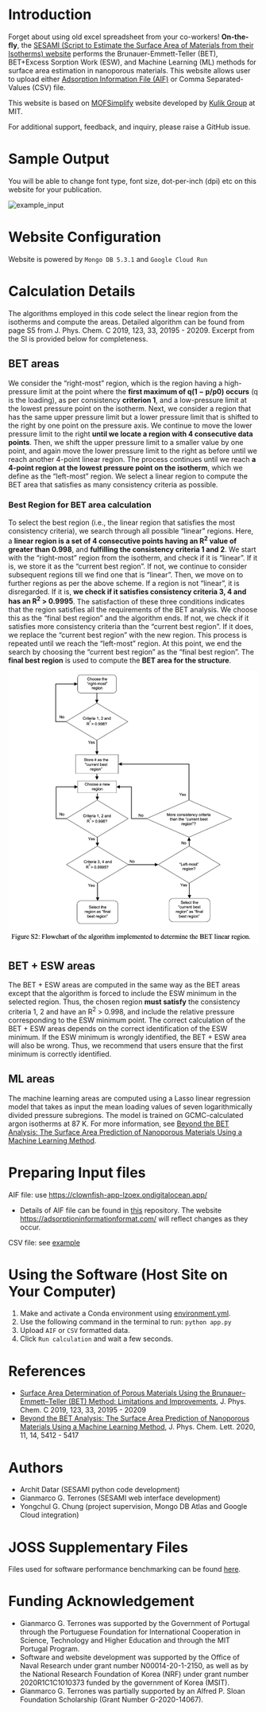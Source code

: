 # Introduction
Forget about using old excel spreadsheet from your co-workers! **On-the-fly**, the [SESAMI (Script to Estimate the Surface Area of Materials from their Isotherms) website](https://sesami-web.org/) performs the Brunauer-Emmett-Teller (BET), BET+Excess Sorption Work (ESW), and Machine Learning (ML) methods for surface area
estimation in nanoporous materials. This website allows user to upload either [Adsorption Information File (AIF)](https://pubs.acs.org/doi/10.1021/acs.langmuir.1c00122) or Comma Separated-Values (CSV) file. 

This website is based on [MOFSimplify](https://github.com/hjkgrp/MOFSimplify) website developed by [Kulik Group](http://hjkgrp.mit.edu/) at MIT.

For additional support, feedback, and inquiry, please raise a GitHub issue.

# Sample Output
You will be able to change font type, font size, dot-per-inch (dpi) etc on this website for your publication.

![example_input](/images/sesami-output.png)

# Website Configuration
Website is powered by `Mongo DB 5.3.1` and `Google Cloud Run`

# Calculation Details
The algorithms employed in this code select the linear region from the isotherms and compute the areas. Detailed algorithm can be found from page S5 from J. Phys. Chem. C 2019, 123, 33, 20195 - 20209. Excerpt from the SI is provided below for completeness.

## BET areas
We consider the “right-most” region, which is the region having a high-pressure limit at the point where the **first maximum of q(1 − p/p0) occurs** (q is the loading), as per consistency **criterion 1**, and a low-pressure limit at the lowest pressure point on the isotherm. Next, we consider a region that has the same upper pressure limit but a lower pressure limit that is shifted to the right by one point on the pressure axis. We continue to move the lower pressure limit to the right **until we locate a region with 4 consecutive data points**. Then, we shift the upper pressure limit to a smaller value by one point, and again move the lower pressure limit to the right as before until we reach another 4-point linear region. The process continues until we reach **a 4-point region at the lowest pressure point on the isotherm**, which we define as the “left-most” region. We select a linear region to compute the BET area that satisfies as many consistency criteria as possible. 

### Best Region for BET area calculation
To select the best region (i.e., the linear region that satisfies the most consistency criteria), we search through all possible “linear” regions.
Here, a **linear region is a set of 4 consecutive points having an R<sup>2</sup> value of greater than 0.998**, and **fulfilling the consistency criteria 1 and 2**. We start with the “right-most” region from the isotherm, and check if it is “linear”. If it is, we store it as the “current best region”. If not, we continue to consider subsequent regions till we find one that is “linear”. Then, we move on to further regions as per the above scheme. If a region is not “linear”, it is disregarded. If it is, **we check if it satisfies consistency criteria 3, 4 and has an R<sup>2</sup> > 0.9995**. The satisfaction of these three conditions indicates that the region satisfies all the requirements of the BET analysis. We choose this as the “final best region” and the algorithm ends. If not, we check if it satisfies more consistency criteria than the “current best region”. If it does, we replace the “current best region” with the new region. This process is repeated until we reach the “left-most” region. At this point, we end the search by choosing the “current best region” as the “final best region”. The **final best region** is used to compute the **BET area for the structure**. 

![The SESAMI 1 algorithm](images/SESAMI_1_algorithm.png)

<!-- ## ESW areas
The ESW area is computed from the loading at the first minima on the ESW plot.

We compute the slope at each point and identify the point where the slope changes sign from negative to positive to obtain the ESW minima. The slope at each point is the slope of a line fitted through 7 points; 3 before and 3 after the selected point. Even though using 7 points to compute the slopes in the SESAMI 1 study yielded satisfactory results, we still highly recommend that users visually inspect the choice of the first local minimum to ensure that it is reasonable. -->

## BET + ESW areas
The BET + ESW areas are computed in the same way as the BET areas except that the algorithm is forced to include the ESW minimum in the selected region. Thus, the chosen region **must satisfy** the consistency criteria 1, 2 and have an R<sup>2</sup> > 0.998, and include the relative pressure corresponding to the ESW minimum point. The correct calculation of the BET + ESW areas depends on the correct identification of the ESW minimum. If the ESW minimum is wrongly identified, the BET + ESW area will also be wrong. Thus, we recommend that users ensure that the first minimum is correctly identified. 

## ML areas
The machine learning areas are computed using a Lasso linear regression model that takes as input the mean loading values of seven logarithmically divided pressure subregions. The model is trained on GCMC-calculated argon isotherms at 87 K. For more information, see [Beyond the BET Analysis: The Surface Area Prediction of Nanoporous Materials Using a Machine Learning Method](https://pubs.acs.org/doi/abs/10.1021/acs.jpclett.0c01518).

# Preparing Input files
AIF file: use https://clownfish-app-lzoex.ondigitalocean.app/
- Details of AIF file can be found in [this](https://github.com/AIF-development-team/adsorptioninformationformat) repository. The website https://adsorptioninformationformat.com/ will reflect changes as they occur.

CSV file: see [example](/example_input/example_loading_data.csv)
# Using the Software (Host Site on Your Computer)
1. Make and activate a Conda environment using [environment.yml](environment.yml). 
2. Use the following command in the terminal to run:
`python app.py`
3. Upload `AIF` or `CSV` formatted data.
4. Click `Run calculation` and wait a few seconds.

# References
- [Surface Area Determination of Porous Materials Using the Brunauer–Emmett–Teller (BET) Method: Limitations and Improvements](https://pubs.acs.org/doi/abs/10.1021/acs.jpcc.9b02116),
J. Phys. Chem. C 2019, 123, 33, 20195 - 20209
- [Beyond the BET Analysis: The Surface Area Prediction of Nanoporous Materials Using a Machine Learning Method](https://pubs.acs.org/doi/abs/10.1021/acs.jpclett.0c01518),
J. Phys. Chem. Lett. 2020, 11, 14, 5412 - 5417

# Authors
- Archit Datar (SESAMI python code development)
- Gianmarco G. Terrones (SESAMI web interface development)
- Yongchul G. Chung (project supervision, Mongo DB Atlas and Google Cloud integration)

# JOSS Supplementary Files
Files used for software performance benchmarking can be found [here](paper/benchmarking).

# Funding Acknowledgement
- Gianmarco G. Terrones was supported by the Government of Portugal through the Portuguese Foundation for International Cooperation in Science, Technology and Higher Education and through the MIT Portugal Program. 
- Software and website development was supported by the Office of Naval Research under grant number N00014-20-1-2150, as well as by the National Research Foundation of Korea (NRF) under grant number 2020R1C1C1010373 funded by the government of Korea (MSIT). 
- Gianmarco G. Terrones was partially supported by an Alfred P. Sloan Foundation Scholarship (Grant Number G-2020-14067). 
